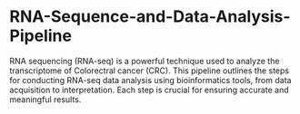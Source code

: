 # RNA-Sequence-and-Data-Analysis-Pipeline
RNA sequencing (RNA-seq) is a powerful technique used to analyze the transcriptome of Colorectral cancer (CRC). This pipeline outlines the steps for conducting RNA-seq data analysis using bioinformatics tools, from data acquisition to interpretation. Each step is crucial for ensuring accurate and meaningful results.
